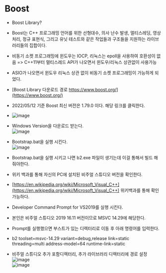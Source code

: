 # Boost
* Boost Library?   
* Boost는 C++ 프로그래밍 언어를 위한 선형대수, 의사 난수 발생, 멀티스레딩, 영상 처리, 정규 표현식, 그리고 유닛 테스트와 같은 작업들과 구조들을 지원하는 라이브러리들의 집합이다.    
* 비동기 소켓 프로그래밍에 윈도우는 IOCP, 리눅스는 epoll을 사용하여 호환성이 없음 => C++11부터 멀티스레드 API가 나오면서 윈도우/리눅스 상관없이 사용가능   
* ASIO가 나오면서 윈도우 리눅스 상관 없이 비동기 소켓 프로그래밍이 가능하게 되었다.   
* [Boost Library 다운로드 경로 https://www.boost.org/](https://www.boost.org/)   
* 2022/05/12 기준 Boost 최신 버전은 1.79.0 이다. 해당 링크를 클릭한다.   
* ![image](https://user-images.githubusercontent.com/68372094/167975666-6feaa761-68e0-445d-9541-7c45f776d293.png)   
* Windows Version을 다운로드 받는다.   
![image](https://user-images.githubusercontent.com/68372094/167975811-27ec131d-b5da-4589-986a-d6ab31c9ff82.png)   
* Bootstrap.bat을 실행 시킨다.   
![image](https://user-images.githubusercontent.com/68372094/167980803-f72b50c9-df57-4c4d-91c5-8e08aba97401.png)   
* Bootstrap.bat을 실행 시키고 나면 b2.exe 파일이 생기는데 이걸 통해서 빌드 해줘야한다.    
* 위키 백과를 통해 자신의 PC에 설치된 비주얼 스튜디오 버전을 확인한다.   
* [https://en.wikipedia.org/wiki/Microsoft_Visual_C++](https://en.wikipedia.org/wiki/Microsoft_Visual_C++) 위키백과를 통해 확인 가능하다.   
   
* Developer Command Prompt for VS2019를 실행 시킨다.   
* 본인은 비주얼 스튜디오 2019 16.11 버전이므로 MSVC 14.29에 해당한다.    
* Prompt를 실행했으면 부스트가 있는 디렉터리로 이동 후 아래 명령어를 입력한다.    
* b2 toolset=msvc-14.29 variant=debug,release link=static threading=multi address-model=64 runtime-link=static     

* 비주얼 스튜디오 추가 포함디렉터리, 추가 라이브러리 디렉터리에 경로 설정   
![image](https://user-images.githubusercontent.com/68372094/168717628-410ed6ec-fb8b-4f37-889d-44eae6fa64bb.png)   
![image](https://user-images.githubusercontent.com/68372094/168717677-78d2c705-1b6e-4a37-a98c-1f324e1c2063.png)




